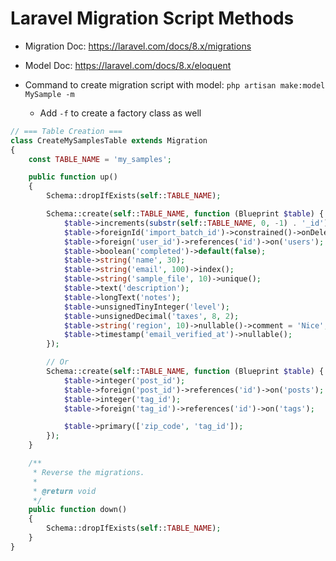 # Laravel Migration Script Methods

* Migration Doc: https://laravel.com/docs/8.x/migrations

* Model Doc: https://laravel.com/docs/8.x/eloquent

* Command to create migration script with model: `php artisan make:model MySample -m`

  * Add `-f` to create a factory class as well

```php
// === Table Creation ===
class CreateMySamplesTable extends Migration
{
    const TABLE_NAME = 'my_samples';

    public function up()
    {
        Schema::dropIfExists(self::TABLE_NAME);

        Schema::create(self::TABLE_NAME, function (Blueprint $table) {
            $table->increments(substr(self::TABLE_NAME, 0, -1) . '_id');
            $table->foreignId('import_batch_id')->constrained()->onDelete('cascade');
            $table->foreign('user_id')->references('id')->on('users');
            $table->boolean('completed')->default(false);
            $table->string('name', 30);
            $table->string('email', 100)->index();
            $table->string('sample_file', 10)->unique();
            $table->text('description');
            $table->longText('notes');
            $table->unsignedTinyInteger('level');
            $table->unsignedDecimal('taxes', 8, 2);
            $table->string('region', 10)->nullable()->comment = 'Nice';
            $table->timestamp('email_verified_at')->nullable();
        });

        // Or
        Schema::create(self::TABLE_NAME, function (Blueprint $table) {
            $table->integer('post_id');
            $table->foreign('post_id')->references('id')->on('posts');
            $table->integer('tag_id');
            $table->foreign('tag_id')->references('id')->on('tags');

            $table->primary(['zip_code', 'tag_id']);
        });
    }

    /**
     * Reverse the migrations.
     *
     * @return void
     */
    public function down()
    {
        Schema::dropIfExists(self::TABLE_NAME);
    }
}
```